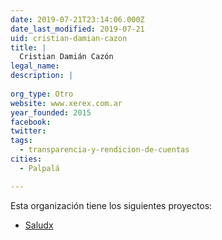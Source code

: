```yaml
---
date: 2019-07-21T23:14:06.000Z
date_last_modified: 2019-07-21
uid: cristian-damian-cazon
title: |
  Cristian Damián Cazón
legal_name: 
description: |
  
org_type: Otro
website: www.xerex.com.ar
year_founded: 2015
facebook: 
twitter: 
tags:
  - transparencia-y-rendicion-de-cuentas
cities: 
  - Palpalá

---
```


Esta organización tiene los siguientes proyectos:

- [Saludx](/proyectos/saludx)
